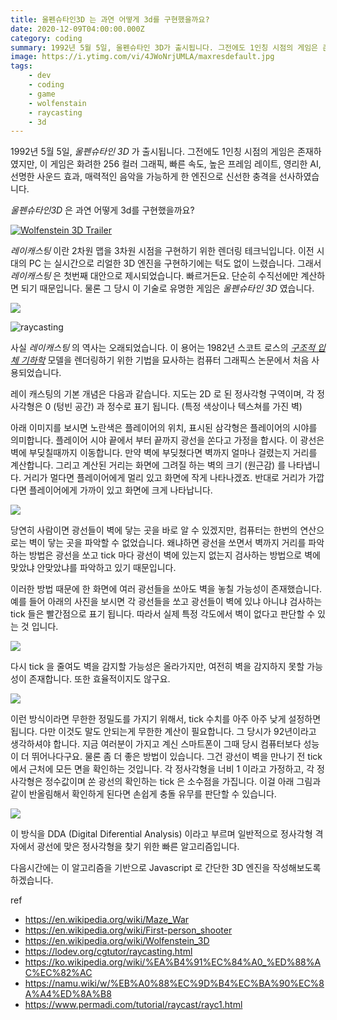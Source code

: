 ```yaml
---
title: 울펜슈타인3D 는 과연 어떻게 3d를 구현했을까요?
date: 2020-12-09T04:00:00.000Z
category: coding
summary: 1992년 5월 5일, 울펜슈타인 3D가 출시됩니다. 그전에도 1인칭 시점의 게임은 존재하였지만, 이 게임은 화려한 256 컬러 그래픽, 빠른 속도, 높은 프레임 레이트, 영리한 AI, 선명한 사운드 효과, 매력적인 음악을 가능하게 한 엔진으로 신선한 충격을 선사하였습니다.
image: https://i.ytimg.com/vi/4JWoNrjUMLA/maxresdefault.jpg
tags: 
    - dev
    - coding
    - game
    - wolfenstain
    - raycasting
    - 3d
---
```


1992년 5월 5일, *울펜슈타인 3D* 가 출시됩니다. 그전에도 1인칭 시점의 게임은 존재하였지만, 이 게임은 화려한 256 컬러 그래픽, 빠른 속도, 높은 프레임 레이트, 영리한 AI, 선명한 사운드 효과, 매력적인 음악을 가능하게 한 엔진으로 신선한 충격을 선사하였습니다.

*울펜슈타인3D* 은 과연 어떻게 3d를 구현했을까요?

[![Wolfenstein 3D Trailer](https://img.youtube.com/vi/7P_dic-pSKo/0.jpg)](https://www.youtube.com/watch?v=7P_dic-pSKo "Wolfenstein 3D Trailer")

*레이캐스팅* 이란 2차원 맵을 3차원 시점을 구현하기 위한 렌더링 테크닉입니다. 이전 시대의 PC 는 실시간으로 리얼한 3D 엔진을 구현하기에는 턱도 없이 느렸습니다. 그래서 *레이캐스팅* 은 첫번째 대안으로 제시되었습니다. 빠르거든요. 단순히 수직선에만 계산하면 되기 때문입니다. 물론 그 당시 이 기술로 유명한 게임은 *울펜슈타인 3D* 였습니다. 

![](https://www.permadi.com/tutorial/raycast/images/figure1.gif)

![raycasting](https://i.stack.imgur.com/AC2tt.gif)

사실 *레이캐스팅* 의 역사는 오래되었습니다. 이 용어는 1982년 스코트 로스의 *[구조적 입체 기하학](https://ko.wikipedia.org/wiki/%EA%B5%AC%EC%A1%B0%EC%A0%81_%EC%9E%85%EC%B2%B4_%EA%B8%B0%ED%95%98%ED%95%99)* 모델을 렌더링하기 위한 기법을 묘사하는 컴퓨터 그래픽스 논문에서 처음 사용되었습니다.

레이 캐스팅의 기본 개념은 다음과 같습니다. 지도는 2D 로 된 정사각형 구역이며, 각 정사각형은 0 (텅빈 공간) 과 정수로 표기 됩니다. (특정 색상이나 텍스쳐를 가진 벽)

아래 이미지를 보시면 노란색은 플레이어의 위치, 표시된 삼각형은 플레이어의 시야를 의미합니다. 플레이어 시야 끝에서 부터 끝까지 광선을 쏜다고 가정을 합시다. 이 광선은 벽에 부딪칠때까지 이동합니다. 만약 벽에 부딪쳤다면 벽까지 얼마나 걸렸는지 거리를 계산합니다. 그리고 계산된 거리는 화면에 그려질 하는 벽의 크기 (원근감) 를 나타냅니다. 거리가 멀다면 플레이어에게 멀리 있고 화면에 작게 나타나겠죠. 반대로 거리가 가깝다면 플레이어에게 가까이 있고 화면에 크게 나타납니다.

![](https://lodev.org/cgtutor/images/raycastgrid.gif)

당연히 사람이면 광선들이 벽에 닿는 곳을 바로 알 수 있겠지만, 컴퓨터는 한번의 연산으로는 벽이 닿는 곳을 파악할 수 없었습니다. 왜냐하면 광선을 쏘면서 벽까지 거리를 파악하는 방법은 광선을 쏘고 tick 마다 광선이 벽에 있는지 없는지 검사하는 방법으로 벽에 맞았냐 안맞았냐를 파악하고 있기 때문입니다.

이러한 방법 때문에 한 화면에 여러 광선들을 쏘아도 벽을 놓칠 가능성이 존재했습니다. 예를 들어 아래의 사진을 보시면 각 광선들을 쏘고 광선들이 벽에 있냐 아니냐 검사하는 tick 들은 빨간점으로 표기 됩니다. 따라서 실제 특정 각도에서 벽이 없다고 판단할 수 있는 것 입니다.

![](https://lodev.org/cgtutor/images/raycastmiss.gif)

다시 tick 을 줄여도 벽을 감지할 가능성은 올라가지만, 여전히 벽을 감지하지 못할 가능성이 존재합니다. 또한 효율적이지도 않구요.

![](https://lodev.org/cgtutor/images/raycastmiss2.gif)

이런 방식이라면 무한한 정밀도를 가지기 위해서, tick 수치를 아주 아주 낮게 설정하면 됩니다. 다만 이것도 말도 안되는게 무한한 계산이 필요합니다. 그 당시가 92년이라고 생각하셔야 합니다. 지금 여러분이 가지고 계신 스마트폰이 그때 당시 컴퓨터보다 성능이 더 뛰어나다구요. 물론 좀 더 좋은 방법이 있습니다. 그건 광선이 벽을 만나기 전 tick 에서 근처에 모든 면을 확인하는 것입니다. 각 정사각형을 너비 1 이라고 가정하고, 각 정사각형은 정수값이며 쏜 광선의 확인하는 tick 은 소수점을 가집니다. 이걸 아래 그림과 같이 반올림해서 확인하게 된다면 손쉽게 충돌 유무를 판단할 수 있습니다.

![](https://lodev.org/cgtutor/images/raycasthit.gif)

이 방식을 DDA (Digital Diferential Analysis) 이라고 부르며 일반적으로 정사각형 격자에서 광선에 맞은 정사각형을 찾기 위한 빠른 알고리즘입니다. 

다음시간에는 이 알고리즘을 기반으로 Javascript 로 간단한 3D 엔진을 작성해보도록 하겠습니다.

ref
 * https://en.wikipedia.org/wiki/Maze_War
 * https://en.wikipedia.org/wiki/First-person_shooter
 * https://en.wikipedia.org/wiki/Wolfenstein_3D
 * https://lodev.org/cgtutor/raycasting.html
 * https://ko.wikipedia.org/wiki/%EA%B4%91%EC%84%A0_%ED%88%AC%EC%82%AC
 * https://namu.wiki/w/%EB%A0%88%EC%9D%B4%EC%BA%90%EC%8A%A4%ED%8A%B8
 * https://www.permadi.com/tutorial/raycast/rayc1.html